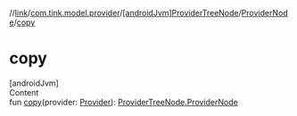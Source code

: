 //[link](../../../index.md)/[com.tink.model.provider](../../index.md)/[[androidJvm]ProviderTreeNode](../index.md)/[ProviderNode](index.md)/[copy](copy.md)



# copy  
[androidJvm]  
Content  
fun [copy](copy.md)(provider: [Provider](../../[android-jvm]-provider/index.md)): [ProviderTreeNode.ProviderNode](index.md)  



